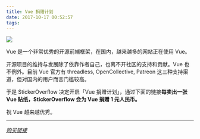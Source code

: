 ```yaml
---
title: Vue 捐赠计划
date: 2017-10-17 00:52:57
tags:
---
```


![](https://ws1.sinaimg.cn/large/006tNc79gy1fkl29ax8s8j31ea1ebdyh.jpg)

Vue 是一个非常优秀的开源前端框架，在国内，越来越多的网站正在使用 Vue。

开源项目的维持与发展除了依靠作者自己，也离不开社区的支持和贡献。Vue 也不例外。目前 Vue 官方有 threadless, OpenCollective, Patreon 这三种支持渠道，但对国内的用户而言门槛较高。

于是 StickerOverflow 决定开启「Vue 捐赠计划」，通过下面的链接**每卖出一张 Vue 贴纸，StickerOverflow 会为 Vue 捐赠 1 元人民币。**

祝 Vue 越来越优秀。

<hr />

*[购买链接](https://item.taobao.com/item.htm?id=559991780256)*
